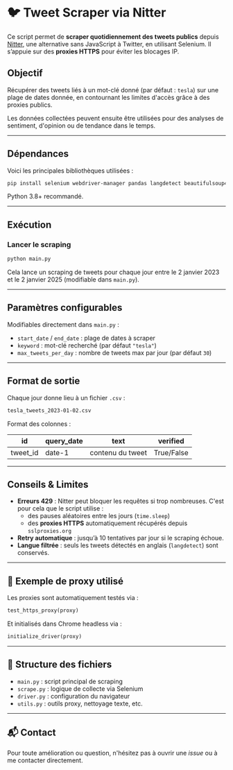 # 🐦 Tweet Scraper via Nitter

Ce script permet de **scraper quotidiennement des tweets publics** depuis [Nitter](https://nitter.net), une alternative sans JavaScript à Twitter, en utilisant Selenium. Il s’appuie sur des **proxies HTTPS** pour éviter les blocages IP.

## Objectif

Récupérer des tweets liés à un mot-clé donné (par défaut : `tesla`) sur une plage de dates donnée, en contournant les limites d'accès grâce à des proxies publics.

Les données collectées peuvent ensuite être utilisées pour des analyses de sentiment, d'opinion ou de tendance dans le temps.

---

## Dépendances

Voici les principales bibliothèques utilisées :

```bash
pip install selenium webdriver-manager pandas langdetect beautifulsoup4 requests
```

Python 3.8+ recommandé.

---

## Exécution

### Lancer le scraping

```bash
python main.py
```

Cela lance un scraping de tweets pour chaque jour entre le 2 janvier 2023 et le 2 janvier 2025 (modifiable dans `main.py`).

---

## Paramètres configurables

Modifiables directement dans `main.py` :

- `start_date` / `end_date` : plage de dates à scraper
- `keyword` : mot-clé recherché (par défaut `"tesla"`)
- `max_tweets_per_day` : nombre de tweets max par jour (par défaut `30`)

---

## Format de sortie

Chaque jour donne lieu à un fichier `.csv` :

```bash
tesla_tweets_2023-01-02.csv
```

Format des colonnes :

| id         | query_date | text               | verified |
|------------|------------|--------------------|----------|
| tweet_id   | date-1     | contenu du tweet   | True/False |

---

## Conseils & Limites

- **Erreurs 429** : Nitter peut bloquer les requêtes si trop nombreuses. C'est pour cela que le script utilise :
  - des pauses aléatoires entre les jours (`time.sleep`)
  - des **proxies HTTPS** automatiquement récupérés depuis `sslproxies.org`
- **Retry automatique** : jusqu’à 10 tentatives par jour si le scraping échoue.
- **Langue filtrée** : seuls les tweets détectés en anglais (`langdetect`) sont conservés.

---

## 🧪 Exemple de proxy utilisé

Les proxies sont automatiquement testés via :

```python
test_https_proxy(proxy)
```

Et initialisés dans Chrome headless via :

```python
initialize_driver(proxy)
```

---

## 📁 Structure des fichiers

- `main.py` : script principal de scraping
- `scrape.py` : logique de collecte via Selenium
- `driver.py` : configuration du navigateur
- `utils.py` : outils proxy, nettoyage texte, etc.

---

## 📬 Contact

Pour toute amélioration ou question, n'hésitez pas à ouvrir une *issue* ou à me contacter directement.
